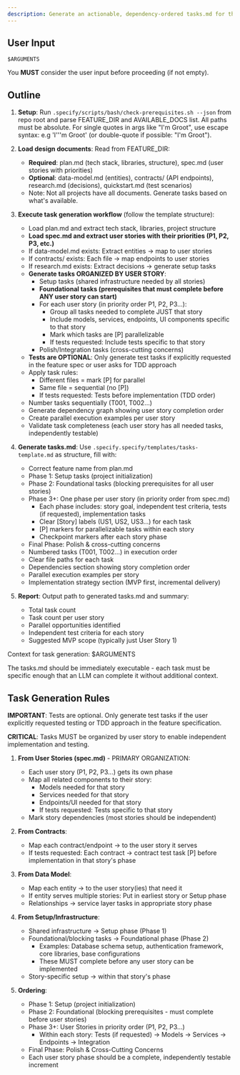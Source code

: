 ```yaml
---
description: Generate an actionable, dependency-ordered tasks.md for the feature based on available design artifacts.
---
```


## User Input

```text
$ARGUMENTS
```

You **MUST** consider the user input before proceeding (if not empty).

## Outline

1. **Setup**: Run `.specify/scripts/bash/check-prerequisites.sh --json` from repo root and parse FEATURE_DIR and AVAILABLE_DOCS list. All paths must be absolute. For single quotes in args like "I'm Groot", use escape syntax: e.g 'I'\''m Groot' (or double-quote if possible: "I'm Groot").

2. **Load design documents**: Read from FEATURE_DIR:

   - **Required**: plan.md (tech stack, libraries, structure), spec.md (user stories with priorities)
   - **Optional**: data-model.md (entities), contracts/ (API endpoints), research.md (decisions), quickstart.md (test scenarios)
   - Note: Not all projects have all documents. Generate tasks based on what's available.

3. **Execute task generation workflow** (follow the template structure):

   - Load plan.md and extract tech stack, libraries, project structure
   - **Load spec.md and extract user stories with their priorities (P1, P2, P3, etc.)**
   - If data-model.md exists: Extract entities → map to user stories
   - If contracts/ exists: Each file → map endpoints to user stories
   - If research.md exists: Extract decisions → generate setup tasks
   - **Generate tasks ORGANIZED BY USER STORY**:
     - Setup tasks (shared infrastructure needed by all stories)
     - **Foundational tasks (prerequisites that must complete before ANY user story can start)**
     - For each user story (in priority order P1, P2, P3...):
       - Group all tasks needed to complete JUST that story
       - Include models, services, endpoints, UI components specific to that story
       - Mark which tasks are [P] parallelizable
       - If tests requested: Include tests specific to that story
     - Polish/Integration tasks (cross-cutting concerns)
   - **Tests are OPTIONAL**: Only generate test tasks if explicitly requested in the feature spec or user asks for TDD approach
   - Apply task rules:
     - Different files = mark [P] for parallel
     - Same file = sequential (no [P])
     - If tests requested: Tests before implementation (TDD order)
   - Number tasks sequentially (T001, T002...)
   - Generate dependency graph showing user story completion order
   - Create parallel execution examples per user story
   - Validate task completeness (each user story has all needed tasks, independently testable)

4. **Generate tasks.md**: Use `.specify.specify/templates/tasks-template.md` as structure, fill with:

   - Correct feature name from plan.md
   - Phase 1: Setup tasks (project initialization)
   - Phase 2: Foundational tasks (blocking prerequisites for all user stories)
   - Phase 3+: One phase per user story (in priority order from spec.md)
     - Each phase includes: story goal, independent test criteria, tests (if requested), implementation tasks
     - Clear [Story] labels (US1, US2, US3...) for each task
     - [P] markers for parallelizable tasks within each story
     - Checkpoint markers after each story phase
   - Final Phase: Polish & cross-cutting concerns
   - Numbered tasks (T001, T002...) in execution order
   - Clear file paths for each task
   - Dependencies section showing story completion order
   - Parallel execution examples per story
   - Implementation strategy section (MVP first, incremental delivery)

5. **Report**: Output path to generated tasks.md and summary:
   - Total task count
   - Task count per user story
   - Parallel opportunities identified
   - Independent test criteria for each story
   - Suggested MVP scope (typically just User Story 1)

Context for task generation: $ARGUMENTS

The tasks.md should be immediately executable - each task must be specific enough that an LLM can complete it without additional context.

## Task Generation Rules

**IMPORTANT**: Tests are optional. Only generate test tasks if the user explicitly requested testing or TDD approach in the feature specification.

**CRITICAL**: Tasks MUST be organized by user story to enable independent implementation and testing.

1. **From User Stories (spec.md)** - PRIMARY ORGANIZATION:
   - Each user story (P1, P2, P3...) gets its own phase
   - Map all related components to their story:
     - Models needed for that story
     - Services needed for that story
     - Endpoints/UI needed for that story
     - If tests requested: Tests specific to that story
   - Mark story dependencies (most stories should be independent)
2. **From Contracts**:
   - Map each contract/endpoint → to the user story it serves
   - If tests requested: Each contract → contract test task [P] before implementation in that story's phase
3. **From Data Model**:
   - Map each entity → to the user story(ies) that need it
   - If entity serves multiple stories: Put in earliest story or Setup phase
   - Relationships → service layer tasks in appropriate story phase
4. **From Setup/Infrastructure**:

   - Shared infrastructure → Setup phase (Phase 1)
   - Foundational/blocking tasks → Foundational phase (Phase 2)
     - Examples: Database schema setup, authentication framework, core libraries, base configurations
     - These MUST complete before any user story can be implemented
   - Story-specific setup → within that story's phase

5. **Ordering**:
   - Phase 1: Setup (project initialization)
   - Phase 2: Foundational (blocking prerequisites - must complete before user stories)
   - Phase 3+: User Stories in priority order (P1, P2, P3...)
     - Within each story: Tests (if requested) → Models → Services → Endpoints → Integration
   - Final Phase: Polish & Cross-Cutting Concerns
   - Each user story phase should be a complete, independently testable increment
